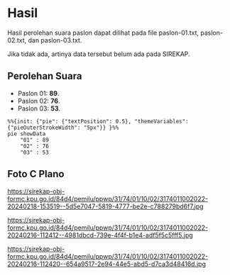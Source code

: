 # Hasil

Hasil perolehan suara paslon dapat dilihat pada file paslon-01.txt, paslon-02.txt, dan paslon-03.txt.

Jika tidak ada, artinya data tersebut belum ada pada SIREKAP.

## Perolehan Suara

 * Paslon 01: **89**.
 * Paslon 02: **76**.
 * Paslon 03: **53**.

```mermaid
%%{init: {"pie": {"textPosition": 0.5}, "themeVariables": {"pieOuterStrokeWidth": "5px"}} }%%
pie showData
    "01" : 89
    "02" : 76
    "03" : 53
```
## Foto C Plano

https://sirekap-obj-formc.kpu.go.id/84d4/pemilu/ppwp/31/74/01/10/02/3174011002022-20240218-153519--5d5e7047-5819-4777-be2e-c788279bd6f7.jpg

https://sirekap-obj-formc.kpu.go.id/84d4/pemilu/ppwp/31/74/01/10/02/3174011002022-20240216-112412--4981dbcd-739e-4f4f-b1e4-adf5f5c5fff5.jpg

https://sirekap-obj-formc.kpu.go.id/84d4/pemilu/ppwp/31/74/01/10/02/3174011002022-20240216-112420--654a9517-2e94-44e5-abd5-d7ca3d48416d.jpg
